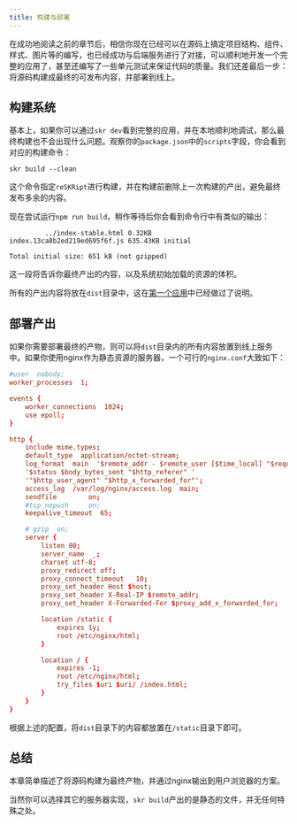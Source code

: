```yaml
---
title: 构建与部署
---
```


在成功地阅读之前的章节后，相信你现在已经可以在源码上搞定项目结构、组件、样式、图片等的编写，也已经成功与后端服务进行了对接，可以顺利地开发一个完整的应用了，甚至还编写了一些单元测试来保证代码的质量。我们还差最后一步：将源码构建成最终的可发布内容，并部署到线上。

## 构建系统

基本上，如果你可以通过`skr dev`看到完整的应用，并在本地顺利地调试，那么最终构建也不会出现什么问题。观察你的`package.json`中的`scripts`字段，你会看到对应的构建命令：

```shell
skr build --clean
```

这个命令指定`reSKRipt`进行构建，并在构建前删除上一次构建的产出，避免最终发布多余的内容。

现在尝试运行`npm run build`，稍作等待后你会看到命令行中有类似的输出：

```
         ../index-stable.html 0.32KB
index.13ca8b2ed219ed695f6f.js 635.43KB initial

Total initial size: 651 kB (not gzipped)
```

这一段将告诉你最终产出的内容，以及系统初始加载的资源的体积。

所有的产出内容将放在`dist`目录中，这在[第一个应用](quick-start)中已经做过了说明。

## 部署产出

如果你需要部署最终的产物，则可以将`dist`目录内的所有内容放置到线上服务中。如果你使用nginx作为静态资源的服务器，一个可行的`nginx.conf`大致如下：

```conf
#user  nobody;
worker_processes  1;

events {
    worker_connections  1024;
    use epoll;
}

http {
    include mime.types;
    default_type  application/octet-stream;
    log_format  main  '$remote_addr - $remote_user [$time_local] "$request" '
    '$status $body_bytes_sent "$http_referer" '
    '"$http_user_agent" "$http_x_forwarded_for"';
    access_log  /var/log/nginx/access.log  main;
    sendfile        on;
    #tcp_nopush     on;
    keepalive_timeout  65;

    # gzip  on;
    server {
        listen 80;
        server_name  _;
        charset utf-8;
        proxy_redirect off;
        proxy_connect_timeout   10;
        proxy_set_header Host $host;
        proxy_set_header X-Real-IP $remote_addr;
        proxy_set_header X-Forwarded-For $proxy_add_x_forwarded_for;

        location /static {
            expires 1y;
            root /etc/nginx/html;
        }

        location / {
            expires -1;
            root /etc/nginx/html;
            try_files $uri $uri/ /index.html;
        }
    }
}
```

根据上述的配置，将`dist`目录下的内容都放置在`/static`目录下即可。

## 总结

本章简单描述了将源码构建为最终产物，并通过nginx输出到用户浏览器的方案。

当然你可以选择其它的服务器实现，`skr build`产出的是静态的文件，并无任何特殊之处。
